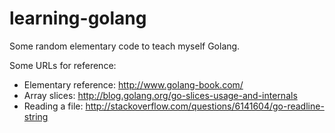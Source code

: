 learning-golang
===============

Some random elementary code to teach myself Golang. 

Some URLs for reference:
* Elementary reference: http://www.golang-book.com/
* Array slices: http://blog.golang.org/go-slices-usage-and-internals
* Reading a file: http://stackoverflow.com/questions/6141604/go-readline-string
